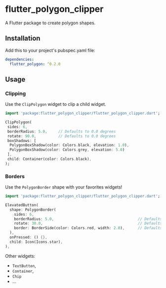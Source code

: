 # flutter_polygon_clipper

A Flutter package to create polygon shapes.

## Installation
Add this to your project's pubspec.yaml file:

```yaml
dependencies:
  flutter_polygon: ^0.2.0
```

## Usage

### Clipping

Use the `ClipPolygon` widget to clip a child widget.
``` dart
import 'package:flutter_polygon_clipper/flutter_polygon_clipper.dart';

ClipPolygon(
 sides: 6,
 borderRadius: 5.0,     // Defaults to 0.0 degrees
 rotate: 90.0,          // Defaults to 0.0 degrees
 boxShadows: [
  PolygonBoxShadow(color: Colors.black, elevation: 1.0),
  PolygonBoxShadow(color: Colors.grey, elevation: 5.0)
 ],
 child: Container(color: Colors.black),
);
```

### Borders

Use the `PolygonBorder` shape with your favorites widgets!
``` dart
import 'package:flutter_polygon_clipper/flutter_polygon_clipper.dart';

ElevatedButton(
  shape: PolygonBorder(
    sides: 6,
    borderRadius: 5.0,                                      // Defaults to 0.0 degrees
    rotate: 30.0,                                           // Defaults to 0.0 degrees
    border: BorderSide(color: Colors.red, width: 2.0),      // Defaults to BorderSide.none
  ),
  onPressed: () {},
  child: Icon(Icons.star),
),
```

Other widgets:

* `TextButton`,
* `Container`,
* `Chip`
* ...